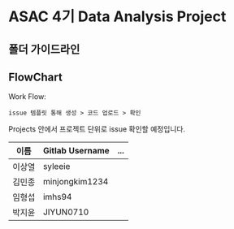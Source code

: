 # ASAC 4기 Data Analysis Project

## 폴더 가이드라인

## FlowChart

Work Flow:

```
issue 템플릿 통해 생성 > 코드 업로드 > 확인
```

Projects 안에서 프로젝트 단위로 issue 확인할 예정입니다.


| 이름   | Gitlab Username | ... |
|--------|-----|-----|
| 이상열 |syleeie||
| 김민종 |minjongkim1234||
| 임형섭 |imhs94||
| 박지윤 |JIYUN0710||
